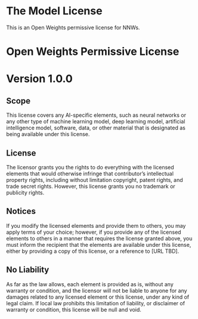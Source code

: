 # The Model License

This is an Open Weights permissive license for NNWs.

# Open Weights Permissive License

# Version 1.0.0

## Scope 
This license covers any AI-specific elements, such as neural networks or any other type of machine learning model, deep learning model, artificial intelligence model, software, data, or other material that is designated as being available under this license.

## License
The licensor grants you the rights to do everything with the licensed elements that would otherwise infringe that contributor’s intellectual property rights, including without limitation copyright, patent rights, and trade secret rights. However, this license grants you no trademark or publicity rights.

## Notices 
If you modify the licensed elements and provide them to others, you may apply terms of your choice; however, if you provide any of the licensed elements to others in a manner that requires the license granted above, you must inform the recipient that the elements are available under this license, either by providing a copy of this license, or a reference to [URL TBD]. 

## No Liability
As far as the law allows, each element  is provided as is, without any warranty or condition, and the licensor will not be liable to anyone for any damages related to any licensed element or this license, under any kind of legal claim. If local law prohibits this limitation of liability, or disclaimer of warranty or condition, this license will be null and void.
